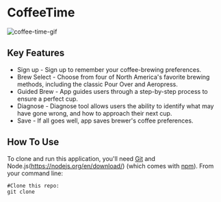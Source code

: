 # CoffeeTime

![coffee-time-gif](https://user-images.githubusercontent.com/43115008/159126417-32b1266d-3ff8-468e-a535-ec22fa86f35a.gif)

## Key Features

* Sign up - Sign up to remember your coffee-brewing preferences.
* Brew Select - Choose from four of North America's favorite brewing methods, including the classic Pour Over and Aeropress.
* Guided Brew - App guides users through a step-by-step process to ensure a perfect cup.
* Diagnose - Diagnose tool allows users the ability to identify what may have gone wrong, and how to approach their next cup.
* Save - If all goes well, app saves brewer's coffee preferences. 

## How To Use

To clone and run this application, you'll need [Git](https://github.com/git-guides/install-git) and Node.js(https://nodejs.org/en/download/) (which comes with [npm](https://docs.npmjs.com/)).
From your command line:

```
#Clone this repo:
git clone 
```
